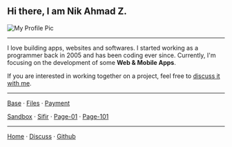 ## Hi there, I am Nik Ahmad Z.

![My Profile Pic](https://avatars0.githubusercontent.com/u/7868782?v=4&s=160)

***

I love building apps, websites and softwares. I started working as a programmer back in 2005 and has been coding ever since. Currently, I'm focusing on the development of some **Web & Mobile Apps**.  

If you are interested in working together on a project, feel free to [discuss it with me][3].

***

[Base](https://nikahmadz.github.io/base) &middot;
[Files](https://nikahmadz.github.io/files) &middot;
[Payment](https://nikahmadz.github.io/pay "See payment options")
  
[Sandbox](https://nikahmadz.github.io/sandbox) &middot;
[Sifir](https://nikahmadz.github.io/jadual-sifir) &middot;
[Page-01](https://nikahmadz.github.io/page-01) &middot;
[Page-101](https://nikahmadz.github.io/page-101)

***

[Home][1] &middot;
[Discuss][3] &middot;
[Github][2]

[1]:https://nikahmadz.github.io
[2]:https://github.com/nikahmadz
[3]:https://github.com/nikahmadz/nikahmadz.github.io/discussions "Go to Discusssion Room"
